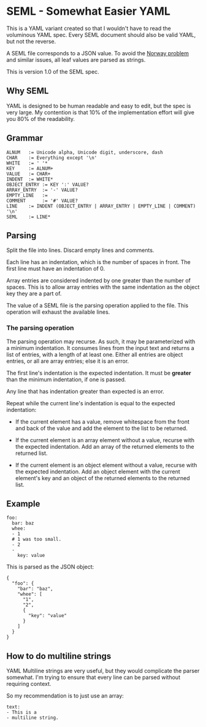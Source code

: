 # SEML - Somewhat Easier YAML

This is a YAML variant created so that I wouldn't have to read the voluminous YAML spec.
Every SEML document should also be valid YAML, but not the reverse.

A SEML file corresponds to a JSON value. To avoid the
[Norway problem](https://hitchdev.com/strictyaml/why/implicit-typing-removed/) and similar issues,
all leaf values are parsed as strings.

This is version 1.0 of the SEML spec.

## Why SEML

YAML is designed to be human readable and easy to edit, but the spec is very large.
My contention is that 10% of the implementation effort will give you 80% of the readability.

## Grammar

```
ALNUM   := Unicode alpha, Unicode digit, underscore, dash
CHAR    := Everything except '\n'
WHITE   := ' '*
KEY     := ALNUM+
VALUE   := CHAR+
INDENT  := WHITE*
OBJECT_ENTRY := KEY ':' VALUE?
ARRAY_ENTRY  := '-' VALUE?
EMPTY_LINE   :=
COMMENT      := '#' VALUE?
LINE    := INDENT (OBJECT_ENTRY | ARRAY_ENTRY | EMPTY_LINE | COMMENT) '\n'
SEML    := LINE*
```

## Parsing

Split the file into lines. Discard empty lines and comments.

Each line has an indentation, which is the number of spaces in front.
The first line must have an indentation of 0.

Array entries are considered indented by one greater than the number of spaces.
This is to allow array entries with the same indentation as the object key they are a part of.

The value of a SEML file is the parsing operation applied to the file. This operation will
exhaust the available lines.

### The parsing operation

The parsing operation may recurse. As such, it may be parameterized with a minimum indentation.
It consumes lines from the input text and returns a list of entries, with a length of at least one.
Either all entries are object entries, or all are array entries; else it is an error.

The first line's indentation is the expected indentation. It must be **greater** than the minimum indentation,
if one is passed.

Any line that has indentation greater than expected is an error.

Repeat while the current line's indentation is equal to the expected indentation:

- If the current element has a value, remove whitespace from the front and back of the value and
add the element to the list to be returned.

- If the current element is an array element without a value, recurse with the expected indentation.
Add an array of the returned elements to the returned list.

- If the current element is an object element without a value, recurse with the expected indentation.
Add an object element with the current element's key and an object of the returned elements to the returned list.

## Example

```
foo:
  bar: baz
  whee:
  - 1
  # 1 was too small.
  - 2
  -
    key: value
```

This is parsed as the JSON object:

```
{
  "foo": {
    "bar": "baz",
    "whee": [
      "1",
      "2",
      {
        "key": "value"
      }
    ]
  }
}
```

## How to do multiline strings

YAML Multiline strings are very useful, but they would complicate the parser somewhat. I'm trying to
ensure that every line can be parsed without requiring context.

So my recommendation is to just use an array:

```
text:
- This is a
- multiline string.
```
